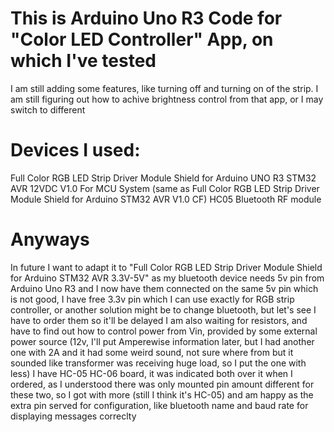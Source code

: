 # This is Arduino Uno R3 Code for "Color LED Controller" App, on which I've tested
I am still adding some features, like turning off and turning on of the strip.
I am still figuring out how to achive brightness control from that app, or I may switch to different

# Devices I used:
Full Color RGB LED Strip Driver Module Shield for Arduino UNO R3 STM32 AVR 12VDC V1.0 For MCU System (same as Full Color RGB LED Strip Driver Module Shield for Arduino STM32 AVR V1.0 CF)
HC05 Bluetooth RF module

# Anyways
In future I want to adapt it to "Full Color RGB LED Strip Driver Module Shield for Arduino STM32 AVR 3.3V-5V" as my bluetooth device needs 5v pin from Arduino Uno R3 and I now have them connected on the same 5v pin which is not good, I have free 3.3v pin which I can use exactly for RGB strip controller, or another solution might be to change bluetooth, but let's see
I have to order them so it'll be delayed
I am also waiting for resistors, and have to find out how to control power from Vin, provided by some external power source (12v, I'll put Amperewise information later, but I had another one with 2A and it had some weird sound, not sure where from but it sounded like transformer was receiving huge load, so I put the one with less)
I have HC-05 HC-06 board, it was indicated both over it when I ordered, as I understood there was only mounted pin amount different for these two, so I got with more (still I think it's HC-05) and am happy as the extra pin served for configuration, like bluetooth name and baud rate for displaying messages correclty
